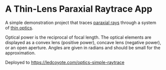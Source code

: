 # A Thin-Lens Paraxial Raytrace App

A simple demonstration project that traces [paraxial rays](https://en.wikipedia.org/wiki/Paraxial_approximation) through a system of [thin optics](https://en.wikipedia.org/wiki/Thin_lens).

Optical power is the reciprocal of focal length. The optical elements are displayed as a convex lens (positive power), concave lens (negative power), or an open aperture. Angles are given in radians and should be small for the approximation.

Deployed to https://ledcoyote.com/optics-simple-raytrace